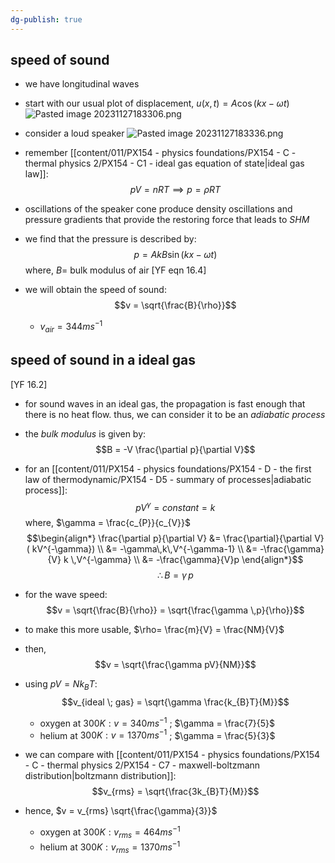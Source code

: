```yaml
---
dg-publish: true
---
```


## speed of sound
- we have longitudinal waves
- start with our usual plot of displacement, $u(x,t) = A\cos{(kx-\omega t)}$
![Pasted image 20231127183306.png](/img/user/pics/Pasted%20image%2020231127183306.png)

- consider a loud speaker
![Pasted image 20231127183336.png](/img/user/pics/Pasted%20image%2020231127183336.png)

- remember [[content/011/PX154 - physics foundations/PX154 - C - thermal physics 2/PX154 - C1 - ideal gas equation of state\|ideal gas law]]: 
$$pV = nRT \implies p = \rho RT$$
- oscillations of the speaker cone produce density oscillations and pressure gradients that provide the restoring force that leads to *SHM* 
- we find that the pressure is described by: 
$$p = AkB\sin(kx-\omega t)$$
		where, $B=$ bulk modulus of air [YF eqn 16.4]
- we will obtain the speed of sound: 
$$v = \sqrt{\frac{B}{\rho}}$$
	- $v_{air} = 344 ms^{-1}$
## speed of sound in a ideal gas
[YF 16.2]
- for sound waves in an ideal gas, the propagation is fast enough that there is no heat flow. thus, we can consider it to be an *adiabatic process*
- the *bulk modulus* is given by: 
$$B = -V  \frac{\partial p}{\partial V}$$
- for an [[content/011/PX154 - physics foundations/PX154 - D - the first law of thermodynamic/PX154 - D5 - summary of processes\|adiabatic process]]: 
$$pV^{\gamma} = constant = k$$
	where, $\gamma = \frac{c_{P}}{c_{V}}$
$$\begin{align*}
	\frac{\partial p}{\partial V} &= \frac{\partial}{\partial V}( kV^{-\gamma}) \\
	&= -\gamma\,k\,V^{-\gamma-1} \\
	&= -\frac{\gamma}{V} k \,V^{-\gamma} \\
	&= -\frac{\gamma}{V}p
\end{align*}$$
$$\therefore B = \gamma\,p$$
- for the wave speed: 
$$v = \sqrt{\frac{B}{\rho}} = \sqrt{\frac{\gamma \,p}{\rho}}$$
- to make this more usable, $\rho= \frac{m}{V} = \frac{NM}{V}$
- then, 
$$v = \sqrt{\frac{\gamma pV}{NM}}$$
- using $pV = Nk_{B}T$: 
$$v_{ideal \; gas} = \sqrt{\gamma \frac{k_{B}T}{M}}$$
	- oxygen at $300K: v = 340 ms^{-1}$ ; $\gamma = \frac{7}{5}$
	- helium at $300K: v = 1370 ms^{-1}$ ; $\gamma = \frac{5}{3}$

- we can compare with [[content/011/PX154 - physics foundations/PX154 - C - thermal physics 2/PX154 - C7 - maxwell-boltzmann distribution\|boltzmann distribution]]: 
$$v_{rms} = \sqrt{\frac{3k_{B}T}{M}}$$
- hence, $v = v_{rms} \sqrt{\frac{\gamma}{3}}$
	- oxygen at $300K: v_{rms} = 464 ms^{-1}$ 
	- helium at $300K: v_{rms} = 1370 ms^{-1}$ 